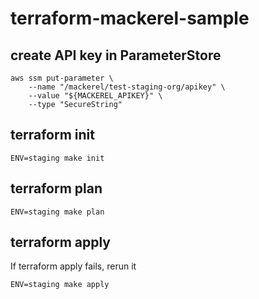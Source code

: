 # terraform-mackerel-sample

## create API key in ParameterStore
```
aws ssm put-parameter \
    --name "/mackerel/test-staging-org/apikey" \
    --value "${MACKEREL_APIKEY}" \
    --type "SecureString"
```

## terraform init
```
ENV=staging make init
```

## terraform plan
```
ENV=staging make plan
```

## terraform apply
If terraform apply fails, rerun it
```
ENV=staging make apply
```